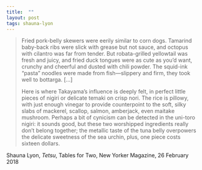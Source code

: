 ```yaml
---
title:  ""
layout: post
tags: shauna-lyon
---
```


> Fried pork-belly skewers were eerily similar to corn dogs. Tamarind baby-back ribs were slick with grease but not sauce, and octopus with cilantro was far from tender. But robata-grilled yellowtail was fresh and juicy, and fried duck tongues were as cute as you’d want, crunchy and cheerful and dusted with chili powder. The squid-ink “pasta” noodles were made from fish—slippery and firm, they took well to bottarga. [...]
> 
>  Here is where Takayama’s influence is deeply felt, in perfect little pieces of nigiri or delicate temaki on crisp nori. The rice is pillowy, with just enough vinegar to provide counterpoint to the soft, silky slabs of mackerel, scallop, salmon, amberjack, even maitake mushroom. Perhaps a bit of cynicism can be detected in the uni-toro nigiri: it sounds good, but these two worshipped ingredients really don’t belong together; the metallic taste of the tuna belly overpowers the delicate sweetness of the sea urchin, plus, one piece costs sixteen dollars. 

Shauna Lyon, _Tetsu_, Tables for Two, New Yorker Magazine, 26 February 2018